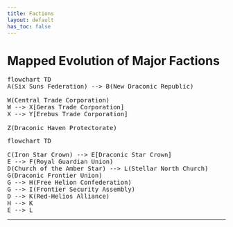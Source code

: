 ```yaml
---
title: Factions
layout: default
has_toc: false
---
```


# Mapped Evolution of Major Factions

<pre class="mermaid">
flowchart TD
A(Six Suns Federation) --> B(New Draconic Republic)

W(Central Trade Corporation)
W --> X[Geras Trade Corporation]
X --> Y[Erebus Trade Corporation]

Z(Draconic Haven Protectorate)
</pre>

<pre class="mermaid">
flowchart TD

C(Iron Star Crown) --> E[Draconic Star Crown]
E --> F(Royal Guardian Union)
D(Church of the Amber Star) --> L(Stellar North Church)
G(Draconic Frontier Union) 
G --> H(Free Helion Confederation)
G --> I(Frontier Security Assembly)
D --> K(Red-Helios Alliance)
H --> K
E --> L
</pre>
<script src="https://cdn.jsdelivr.net/npm/mermaid@10.9.1/dist/mermaid.min.js"></script>

----
